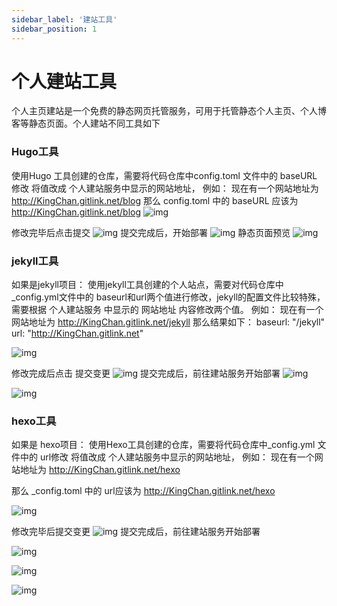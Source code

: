 ```yaml
---
sidebar_label: '建站工具'      
sidebar_position: 1  
---
```

# 个人建站工具

个人主页建站是一个免费的静态网页托管服务，可用于托管静态个人主页、个人博客等静态页面。个人建站不同工具如下

### Hugo工具


使用Hugo 工具创建的仓库，需要将代码仓库中config.toml 文件中的 baseURL 修改
将值改成 个人建站服务中显示的网站地址，
例如： 现在有一个网站地址为 http://KingChan.gitlink.net/blog
那么 config.toml 中的 baseURL 应该为 http://KingChan.gitlink.net/blog
 ![img](../../static/img/个人主页建站/建站工具1.png)

修改完毕后点击提交
 ![img](../../static/img/个人主页建站/建站工具2.png)
提交完成后，开始部署
 ![img](../../static/img/建站工具3.png)
静态页面预览
  ![img](../../static/img/建站工具4.png)

### jekyll工具

如果是jekyll项目：
使用jekyll工具创建的个人站点，需要对代码仓库中 _config.yml文件中的 baseurl和url两个值进行修改，jekyll的配置文件比较特殊，需要根据 个人建站服务 中显示的 网站地址
内容修改两个值。
例如： 现在有一个网站地址为 http://KingChan.gitlink.net/jekyll
那么结果如下：
baseurl: "/jekyll" 
url: "http://KingChan.gitlink.net"

  ![img](../../static/img/建站工具5.png)

修改完成后点击 提交变更
 ![img](../../static/img/个人主页建站/建站工具2.png)
提交完成后，前往建站服务开始部署
 ![img](../../static/img/建站工具7.png)

  ![img](../../static/img/建站工具8.png)

### hexo工具

如果是 hexo项目：
使用Hexo工具创建的仓库，需要将代码仓库中_config.yml 文件中的 url修改
将值改成 个人建站服务中显示的网站地址，
例如： 现在有一个网站地址为 http://KingChan.gitlink.net/hexo

那么 _config.toml 中的 url应该为 http://KingChan.gitlink.net/hexo

 ![img](../../static/img/建站工具9.png)

修改完毕后提交变更
 ![img](../../static/img/个人主页建站/建站工具2.png)
提交完成后，前往建站服务开始部署

 ![img](../../static/img/建站工具11.png)

  ![img](../../static/img/建站工具12.png)

   ![img](../../static/img/建站工具13.png)


